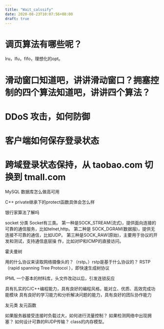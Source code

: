 ```yaml
---
title: "Wait_calssify"
date: 2020-08-23T10:07:56+08:00
draft: true
---
```



# 调页算法有哪些呢？
lru，lfu，fifo，理想化的opt。

# 滑动窗口知道吧，讲讲滑动窗口？拥塞控制的四个算法知道吧，讲讲四个算法？

# DDoS 攻击，如何防御
# 客户端如何保存登录状态
# 跨域登录状态保持，从 taobao.com 切换到 tmall.com

MySQL 数据库怎么做高可用

C++ private继承下的protect函数具体会怎么样

银行家算法了解吗

socket 分类
Socket有三类。
第一种是SOCK_STREAM(流式)，提供面向连接的可靠的通信服务，比如telnet,http。
第二种是 SOCK_DGRAM(数据报)，提供无连接不可靠的通信，比如UDP。
第三种是SOCK_RAW(原始)，主要用于协议的开发和测试，支持通信底层操 作，比如对IP和ICMP的直接访问。


霍夫曼树

用的什么协议来读取网络摄像头的？（rstp。）rstp是基于什么协议的？
RSTP（rapid spanning Tree Protocol ），即快速生成树协议

IPML
一个基本的材料库，头文件改动以后，引发连锁反应

具有扎实的C/C++编程能力，具有良好的编程风格，能对立、优质、高效完成功能模块
具有良好的学习能力和分析解决问题的能力，具有良好的团队协作能力

友元类 友元函数

如果服务器接受连接时负载过大，如何进行流量控制？
如果检测网络中出现拥塞？
如何设计可靠的RUDP传输？
class的内存模型。
